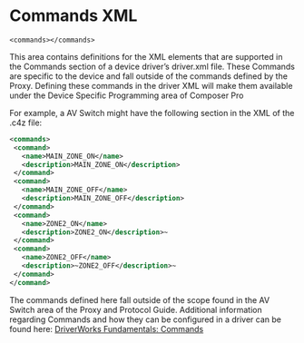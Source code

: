 
# Commands XML

`<commands></commands>`

This area contains definitions for the XML elements that are supported in the Commands section of a device driver’s driver.xml file. These Commands are specific to the device and fall outside of the commands defined by the Proxy. Defining these commands in the driver XML will make them available under the Device Specific Programming area of Composer Pro

For example, a AV Switch might have the following section in the XML of the .c4z file:

```xml
<commands>
 <command>
   <name>MAIN_ZONE_ON</name>
   <description>MAIN_ZONE_ON</description>
 </command>
 <command>
   <name>MAIN_ZONE_OFF</name>
   <description>MAIN_ZONE_OFF</description>
 </command>
 <command>
   <name>ZONE2_ON</name>
   <description>ZONE2_ON</description>~
 </command>
 <command>
   <name>ZONE2_OFF</name>
   <description>~ZONE2_OFF</description>~
 </command>
</command>
```

The commands defined here fall outside of the scope found in the AV Switch area of the Proxy and Protocol Guide. Additional information regarding Commands and how they can be configured in a driver can be found here: [DriverWorks Fundamentals: Commands][1]

[1]:	https://snap-one.github.io/docs-driverworks-fundamentals/#commands